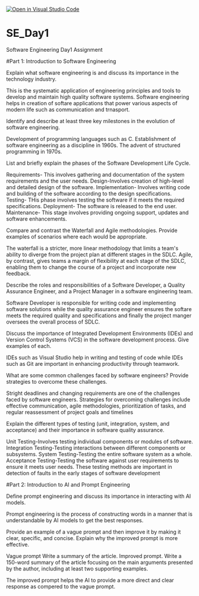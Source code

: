 [![Open in Visual Studio Code](https://classroom.github.com/assets/open-in-vscode-2e0aaae1b6195c2367325f4f02e2d04e9abb55f0b24a779b69b11b9e10269abc.svg)](https://classroom.github.com/online_ide?assignment_repo_id=15570333&assignment_repo_type=AssignmentRepo)
# SE_Day1
Software Engineering Day1 Assignment

#Part 1: Introduction to Software Engineering

Explain what software engineering is and discuss its importance in the technology industry.

This is the systematic application of engineering principles and tools to develop and maintain high quality software systems.
Software engineering helps in creation of softare applications that power various aspects of modern life such as communication and trnasport.

Identify and describe at least three key milestones in the evolution of software engineering.

Development of programming languages such as C.
Establishment of software engineering as a discipline in 1960s.
The advent of structured programming in 1970s.

List and briefly explain the phases of the Software Development Life Cycle.

Requirements- This involves gathering and documentation of the system requirements and the user needs.
Design-Involves creation of high-level and detailed design of the software.
Implementation- Involves writing code and building of the software according to the design specifications.
Testing- THis phase involves testing the software if it meets the required specifications.
Deployment- The software is released to the end user.
Maintenance- This stage involves providing ongoing support, updates and software enhancements.

Compare and contrast the Waterfall and Agile methodologies. Provide examples of scenarios where each would be appropriate.

The waterfall is a stricter, more linear methodology that limits a team's ability to diverge from the project plan at different stages in the SDLC. Agile, by contrast, gives teams a margin of flexibility at each stage of the SDLC, enabling them to change the course of a project and incorporate new feedback.

Describe the roles and responsibilities of a Software Developer, a Quality Assurance Engineer, and a Project Manager in a software engineering team.

Software Developer is responsible for writing code and implementing software solutions while the quality assurance engineer ensures the softare meets the required quality and specifications and finally the project manger oversees the overall process of SDLC.

Discuss the importance of Integrated Development Environments (IDEs) and Version Control Systems (VCS) in the software development process. Give examples of each.

IDEs such as Visual Studio help in writing and testing of code while IDEs such as Git are important in enhancing productivity through teamwork.

What are some common challenges faced by software engineers? Provide strategies to overcome these challenges.

Stright deadlines and changing requirements are one of the challenges faced by software engineers. Strategies for overcoming challenges include 
effective communication, agile methodologies, prioritization of tasks, and regular 
reassessment of project goals and timelines 

Explain the different types of testing (unit, integration, system, and acceptance) and their importance in software quality assurance.

Unit Testing-Involves testing individual components or modules of software.
Integration Testing-Testing interactions between different components or subsystems.
System Testing-Testing the entire software system as a whole.
Acceptance Testing-Testing the software against user requirements to ensure it meets user 
needs.
These testing methods are important in detection of faults in the early stages of software development

#Part 2: Introduction to AI and Prompt Engineering


Define prompt engineering and discuss its importance in interacting with AI models.

Prompt engineering is the process of constructing words in a manner that is understandable by AI models to get the best responses.

Provide an example of a vague prompt and then improve it by making it clear, specific, and concise. Explain why the improved prompt is more effective.

Vague prompt
Write a summary of the article.
Improved prompt.
Write a 150-word summary of the article focusing on the main arguments presented by the author, including at least two supporting examples.

The improved prompt helps the AI to provide a more direct and clear response as compered to the vague prompt.
